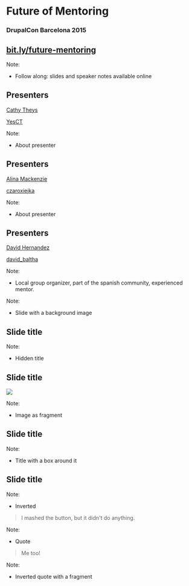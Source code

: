 <!-- .slide: data-background="custom/images/barcelona-splash.jpg" -->




# Future of Mentoring
### DrupalCon Barcelona 2015



## [bit.ly/future-mentoring](http://bit.ly/future-mentoring)

Note:
- Follow along: slides and speaker notes available online



## Presenters

<a href="https://www.drupal.org/u/yesct"><i class="fa fa-drupal"></i> Cathy Theys</a>

<a href="https://twitter.com/YesCT"><i class="fa fa-twitter"></i> YesCT</a>

Note:
- About presenter



## Presenters

<a href="https://www.drupal.org/u/alimac"><i class="fa fa-drupal"></i> Alina Mackenzie</a>

<a href="https://twitter.com/czaroxiejka"><i class="fa fa-twitter"></i> czaroxiejka</a>

Note:
- About presenter



## Presenters

<a href="https://www.drupal.org/u/david-hernández"><i class="fa fa-drupal"></i> David Hernandez</a>

<a href="https://twitter.com/david_baltha"><i class="fa fa-twitter"></i> david_baltha</a>

Note:
- Local group organizer, part of the spanish community, experienced mentor.



<!-- .slide: data-background="custom/images/" data-background-size="" data-state="show-header" data-header="" -->

Note:
- Slide with a background image



<!-- .slide: data-background="custom/images/isle-of-drupal.jpg" data-background-size="" -->
## Slide title
<!-- .element: class="hidden" -->

Note:
- Hidden title



## Slide title
<img src="custom/images/" class="fragment">

Note:
- Image as fragment



## Slide title
<!-- .element: class="heading" -->

Note:
- Title with a box around it



## Slide title
<!-- .element: class="heading invert" -->

Note:
- Inverted



> <i class="fa fa-quote-left"></i>
> I mashed the button, but it didn't do anything.
> <i class="fa fa-quote-right"></i>

Note:
- Quote



> <!-- .element: class="invert" -->
> <i class="fa fa-quote-left"></i>
> Me too!
> <i class="fa fa-quote-right"></i>
> <i class="fa fa-heart fragment current-visible" style="color: #c00;"></i>

Note:
- Inverted quote with a fragment
